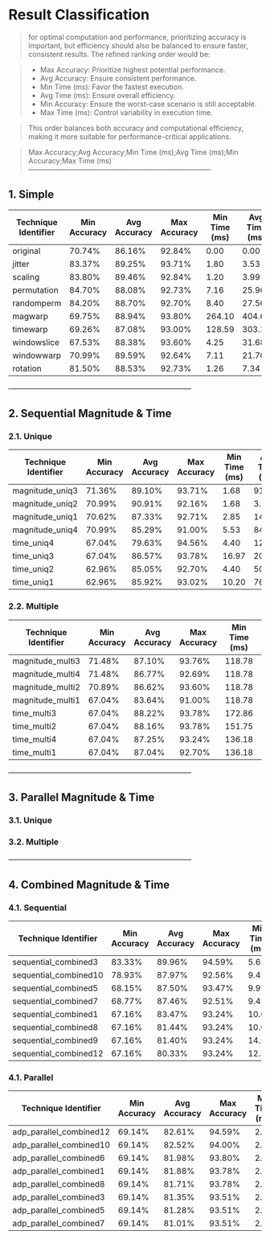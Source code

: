 # Result Classification

> for optimal computation and performance, prioritizing accuracy is important, but efficiency should also be balanced to ensure faster, consistent results. The refined ranking order would be:

> - Max Accuracy: Prioritize highest potential performance.
> - Avg Accuracy: Ensure consistent performance.
> - Min Time (ms): Favor the fastest execution.
> - Avg Time (ms): Ensure overall efficiency.
> - Min Accuracy: Ensure the worst-case scenario is still acceptable.
> - Max Time (ms): Control variability in execution time.

> This order balances both accuracy and computational efficiency, making it more suitable for performance-critical applications.

> Max Accuracy;Avg Accuracy;Min Time (ms);Avg Time (ms);Min Accuracy;Max Time (ms)
——————————————————————————
## 1.   Simple

| Technique Identifier     | Min Accuracy | Avg Accuracy | Max Accuracy | Min Time (ms) | Avg Time (ms) | Max Time (ms) |
|--------------------------|--------------|--------------|--------------|---------------|---------------|---------------|
| original                 | 70.74%       | 86.16%       | 92.84%       | 0.00          | 0.00          | 0.00          |
| jitter                   | 83.37%       | 89.25%       | 93.71%       | 1.80          | 3.53          | 11.22         |
| scaling                  | 83.80%       | 89.46%       | 92.84%       | 1.20          | 3.99          | 14.10         |
| permutation              | 84.70%       | 88.08%       | 92.73%       | 7.16          | 25.96         | 249.97        |
| randomperm               | 84.20%       | 88.70%       | 92.70%       | 8.40          | 27.56         | 310.69        |
| magwarp                  | 69.75%       | 88.94%       | 93.80%       | 264.10        | 404.68        | 813.67        |
| timewarp                 | 69.26%       | 87.08%       | 93.00%       | 128.59        | 303.15        | 813.67        |
| windowslice              | 67.53%       | 88.38%       | 93.60%       | 4.25          | 31.68         | 94.48         |
| windowwarp               | 70.99%       | 89.59%       | 92.64%       | 7.11          | 21.70         | 163.01        |
| rotation                 | 81.50%       | 88.53%       | 92.73%       | 1.26          | 7.34          | 18.45         |

——————————————————————————
## 2.   Sequential Magnitude & Time
### 2.1. Unique

| Technique Identifier     | Min Accuracy | Avg Accuracy | Max Accuracy | Min Time (ms) | Avg Time (ms) | Max Time (ms) |
|--------------------------|--------------|--------------|--------------|---------------|---------------|---------------|
| magnitude_uniq3           | 71.36%       | 89.10%       | 93.71%       | 1.68          | 91.90         | 2488.52       |
| magnitude_uniq2           | 70.99%       | 90.91%       | 92.16%       | 1.68          | 3.97          | 607.00        |
| magnitude_uniq1           | 70.62%       | 87.33%       | 92.71%       | 2.85          | 14.84         | 425.78        |
| magnitude_uniq4           | 70.99%       | 85.29%       | 91.00%       | 5.53          | 840.14        | 2488.52       |
| time_uniq4                | 67.04%       | 79.63%       | 94.56%       | 4.40          | 126.67        | 2744.76       |
| time_uniq3                | 67.04%       | 86.57%       | 93.78%       | 16.97         | 208.95        | 689.32        |
| time_uniq2                | 62.96%       | 85.05%       | 92.70%       | 4.40          | 50.64         | 1016.16       |
| time_uniq1                | 62.96%       | 85.92%       | 93.02%       | 10.20         | 76.09         | 1016.16       |

### 2.2. Multiple

| Technique Identifier     | Min Accuracy | Avg Accuracy | Max Accuracy | Min Time (ms) | Avg Time (ms) | Max Time (ms) |
|--------------------------|--------------|--------------|--------------|---------------|---------------|---------------|
| magnitude_multi3          | 71.48%       | 87.10%       | 93.76%       | 118.78        | 257.41        | 851.92        |
| magnitude_multi4          | 71.48%       | 86.77%       | 92.69%       | 118.78        | 276.01        | 851.92        |
| magnitude_multi2          | 70.89%       | 86.62%       | 93.60%       | 118.78        | 240.09        | 851.92        |
| magnitude_multi1          | 67.04%       | 83.64%       | 91.00%       | 118.78        | 273.51        | 851.92        |
| time_multi3               | 67.04%       | 88.22%       | 93.78%       | 172.86        | 301.93        | 1379.30       |
| time_multi2               | 67.04%       | 88.16%       | 93.78%       | 151.75        | 301.93        | 1379.30       |
| time_multi4               | 67.04%       | 87.25%       | 93.24%       | 136.18        | 296.60        | 1379.30       |
| time_multi1               | 67.04%       | 87.04%       | 92.70%       | 136.18        | 307.42        | 1379.30       |

——————————————————————————

## 3.   Parallel Magnitude & Time
### 3.1. Unique

### 3.2. Multiple

——————————————————————————

## 4.   Combined Magnitude & Time
### 4.1.    Sequential

| Technique Identifier          | Min Accuracy | Avg Accuracy | Max Accuracy | Min Time (ms) | Avg Time (ms) | Max Time (ms) |
|-------------------------------|--------------|--------------|--------------|---------------|---------------|---------------|
| sequential_combined3          | 83.33%       | 89.96%       | 94.59%       | 5.62          | 122.02        | 240.21        |
| sequential_combined10         | 78.93%       | 87.97%       | 92.56%       | 9.42          | 175.22        | 432.56        |
| sequential_combined5          | 68.15%       | 87.50%       | 93.47%       | 9.97          | 141.83        | 374.04        |
| sequential_combined7          | 68.77%       | 87.46%       | 92.51%       | 9.42          | 163.73        | 400.22        |
| sequential_combined1          | 67.16%       | 83.47%       | 93.24%       | 10.06         | 159.17        | 470.08        |
| sequential_combined8          | 67.16%       | 81.44%       | 93.24%       | 10.06         | 183.63        | 470.08        |
| sequential_combined9          | 67.16%       | 81.40%       | 93.24%       | 14.51         | 180.06        | 470.08        |
| sequential_combined12         | 67.16%       | 80.33%       | 93.24%       | 12.53         | 161.17        | 470.08        |

### 4.1.    Parallel

| Technique Identifier        | Min Accuracy | Avg Accuracy | Max Accuracy | Min Time (ms) | Avg Time (ms) | Max Time (ms) |
|-----------------------------|--------------|--------------|--------------|---------------|---------------|---------------|
| adp_parallel_combined12     | 69.14%       | 82.61%       | 94.59%       | 2.62          | 243.76        | 615.83        |
| adp_parallel_combined10     | 69.14%       | 82.52%       | 94.00%       | 2.62          | 242.96        | 615.83        |
| adp_parallel_combined6      | 69.14%       | 81.98%       | 93.80%       | 2.62          | 241.84        | 615.83        |
| adp_parallel_combined1      | 69.14%       | 81.88%       | 93.78%       | 2.62          | 243.02        | 615.83        |
| adp_parallel_combined8      | 69.14%       | 81.71%       | 93.78%       | 2.62          | 245.83        | 615.83        |
| adp_parallel_combined3      | 69.14%       | 81.35%       | 93.51%       | 2.62          | 241.99        | 615.83        |
| adp_parallel_combined5      | 69.14%       | 81.28%       | 93.51%       | 2.62          | 244.25        | 615.83        |
| adp_parallel_combined7      | 69.14%       | 81.01%       | 93.51%       | 2.62          | 244.78        | 615.83        |
